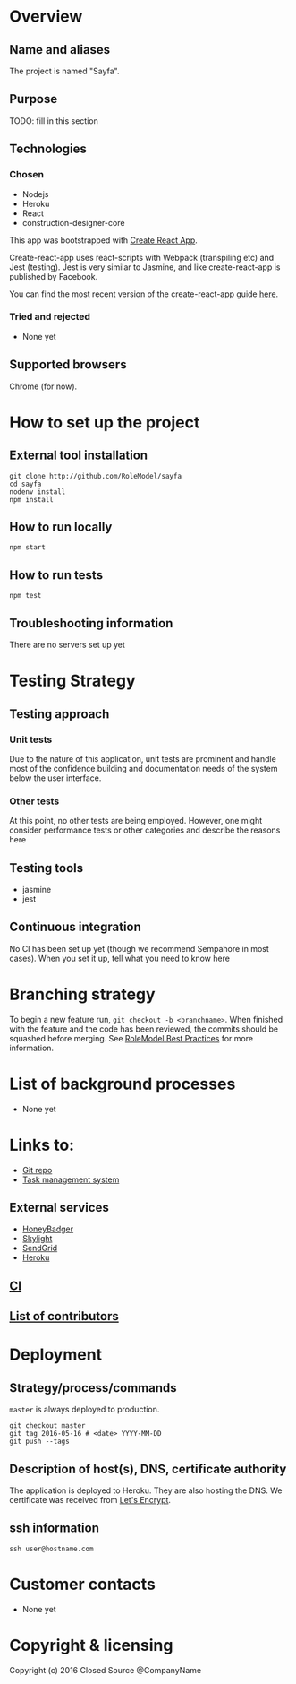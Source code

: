 # Overview
## Name and aliases
The project is named "Sayfa".

## Purpose
TODO: fill in this section

## Technologies
### Chosen
* Nodejs
* Heroku
* React
* construction-designer-core

This app was bootstrapped with [Create React App](https://github.com/facebookincubator/create-react-app).

Create-react-app uses react-scripts with Webpack (transpiling etc) and Jest (testing). Jest is very similar to Jasmine, and like create-react-app is published by Facebook.

You can find the most recent version of the create-react-app guide [here](https://github.com/facebookincubator/create-react-app/blob/master/packages/react-scripts/template/README.md).

### Tried and rejected
* None yet

## Supported browsers
Chrome (for now).

# How to set up the project
## External tool installation
```
git clone http://github.com/RoleModel/sayfa
cd sayfa
nodenv install
npm install
```

## How to run locally
`npm start`

## How to run tests
`npm test`

## Troubleshooting information
There are no servers set up yet

# Testing Strategy
## Testing approach

### Unit tests
Due to the nature of this application, unit tests are prominent and handle most of the confidence building and documentation needs of the system below the user interface.

### Other tests
At this point, no other tests are being employed.
However, one might consider performance tests or other categories and describe the reasons here

## Testing tools
* jasmine
* jest

## Continuous integration
No CI has been set up yet (though we recommend Sempahore in most cases).  When you set it up, tell what you need to know here

# Branching strategy
To begin a new feature run, `git checkout -b <branchname>`.
When finished with the feature and the code has been reviewed, the commits should be squashed before merging. See [RoleModel Best Practices](https://github.com/RoleModel/BestPractices) for more information.

# List of background processes
* None yet

# Links to:
* [Git repo](http://github.com/RoleModel/sayfa)
* [Task management system](https://trello.com/b/mwgnckUw)

## External services
* [HoneyBadger](http://honeybadger.io)
* [Skylight](http://skylight.io)
* [SendGrid](http://sendgrid.com/RoleModel)
* [Heroku](http://herokuapp.com)

## [CI](https://semaphoreci.com/rolemodel/sayfa)
## [List of contributors](https://github.com/RoleModel/sayfa/graphs/contributors)

# Deployment
## Strategy/process/commands
`master` is always deployed to production.

```
git checkout master
git tag 2016-05-16 # <date> YYYY-MM-DD
git push --tags
```

## Description of host(s), DNS, certificate authority
The application is deployed to Heroku. They are also hosting the DNS. We certificate was received from [Let's Encrypt](https://letsencrypt.org/).

## ssh information
`ssh user@hostname.com`

# Customer contacts
* None yet

# Copyright & licensing
Copyright (c) 2016 Closed Source @CompanyName
